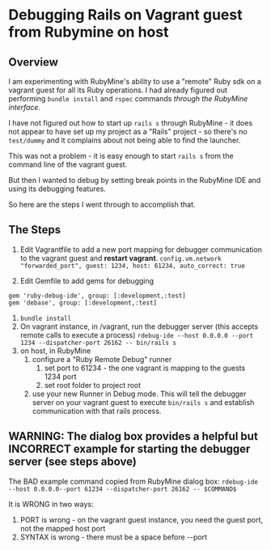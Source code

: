 # Debugging Rails on Vagrant guest from Rubymine on host

## Overview

I am experimenting with RubyMine's ability to use a "remote" Ruby sdk on a vagrant guest for all its Ruby
operations. I had already figured out performing `bundle install` and `rspec` commands _through the RubyMine interface_.

I have not figured out how to start up `rails s` through RubyMine - it does not appear to have set up
my project as a "Rails" project - so there's no `test/dummy` and it complains about not being able to find
the launcher.

This was not a problem - it is easy enough to start `rails s` from the command line of the vagrant guest.

But then I wanted to debug by setting break points in the RubyMine IDE and using its debugging features.

So here are the steps I went through to accomplish that.

## The Steps

1. Edit Vagrantfile to add a new port mapping for debugger communication to the vagrant guest and __restart vagrant__.
`config.vm.network "forwarded_port", guest: 1234, host: 61234, auto_correct: true`

1. Edit Gemfile to add gems for debugging
```
gem 'ruby-debug-ide', group: [:development,:test]
gem 'debase', group: [:development,:test]
```
1. `bundle install`
1. On vagrant instance, in /vagrant, run the debugger server (this accepts remote calls to execute a process)
`rdebug-ide --host 0.0.0.0 --port 1234 --dispatcher-port 26162 -- bin/rails s`
1. on host, in RubyMine
    1. configure a "Ruby Remote Debug" runner
        1. set port to 61234 - the one vagrant is mapping to the guests 1234 port
        1. set root folder to project root
    1. use your new Runner in Debug mode. This will tell the debugger server on your vagrant guest to
        execute `bin/rails s` and establish communication with that rails process.

## WARNING: The dialog box provides a helpful but INCORRECT example for starting the debugger server (see steps above)
The BAD example command copied from RubyMine dialog box: `rdebug-ide --host 0.0.0.0--port 61234 --dispatcher-port 26162 -- $COMMAND$`

It is WRONG in two ways:

1. PORT is wrong - on the vagrant guest instance, you need the guest port, not the mapped host port
1. SYNTAX is wrong - there must be a space before --port